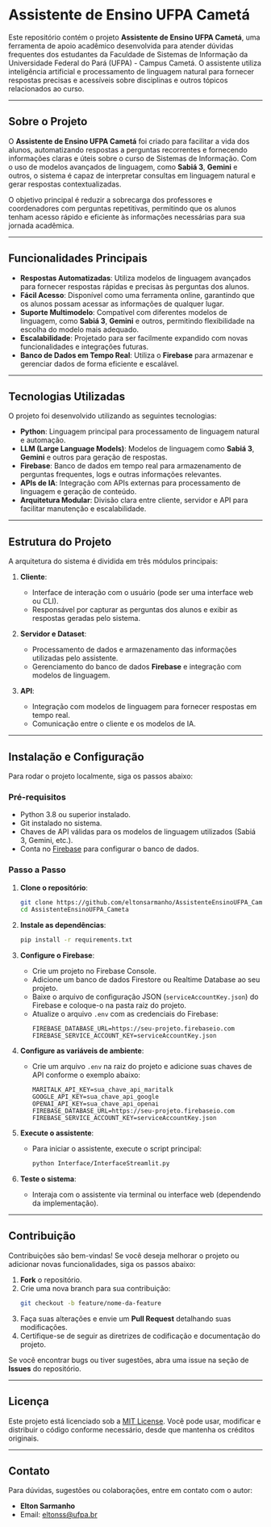 # Assistente de Ensino UFPA Cametá

Este repositório contém o projeto **Assistente de Ensino UFPA Cametá**, uma ferramenta de apoio acadêmico desenvolvida para atender dúvidas frequentes dos estudantes da Faculdade de Sistemas de Informação da Universidade Federal do Pará (UFPA) - Campus Cametá. O assistente utiliza inteligência artificial e processamento de linguagem natural para fornecer respostas precisas e acessíveis sobre disciplinas e outros tópicos relacionados ao curso.

---

## Sobre o Projeto

O **Assistente de Ensino UFPA Cametá** foi criado para facilitar a vida dos alunos, automatizando respostas a perguntas recorrentes e fornecendo informações claras e úteis sobre o curso de Sistemas de Informação. Com o uso de modelos avançados de linguagem, como **Sabiá 3**, **Gemini** e outros, o sistema é capaz de interpretar consultas em linguagem natural e gerar respostas contextualizadas.

O objetivo principal é reduzir a sobrecarga dos professores e coordenadores com perguntas repetitivas, permitindo que os alunos tenham acesso rápido e eficiente às informações necessárias para sua jornada acadêmica.

---

## Funcionalidades Principais

- **Respostas Automatizadas**: Utiliza modelos de linguagem avançados para fornecer respostas rápidas e precisas às perguntas dos alunos.
- **Fácil Acesso**: Disponível como uma ferramenta online, garantindo que os alunos possam acessar as informações de qualquer lugar.
- **Suporte Multimodelo**: Compatível com diferentes modelos de linguagem, como **Sabiá 3**, **Gemini** e outros, permitindo flexibilidade na escolha do modelo mais adequado.
- **Escalabilidade**: Projetado para ser facilmente expandido com novas funcionalidades e integrações futuras.
- **Banco de Dados em Tempo Real**: Utiliza o **Firebase** para armazenar e gerenciar dados de forma eficiente e escalável.

---

## Tecnologias Utilizadas

O projeto foi desenvolvido utilizando as seguintes tecnologias:

- **Python**: Linguagem principal para processamento de linguagem natural e automação.
- **LLM (Large Language Models)**: Modelos de linguagem como **Sabiá 3**, **Gemini** e outros para geração de respostas.
- **Firebase**: Banco de dados em tempo real para armazenamento de perguntas frequentes, logs e outras informações relevantes.
- **APIs de IA**: Integração com APIs externas para processamento de linguagem e geração de conteúdo.
- **Arquitetura Modular**: Divisão clara entre cliente, servidor e API para facilitar manutenção e escalabilidade.

---

## Estrutura do Projeto

A arquitetura do sistema é dividida em três módulos principais:

1. **Cliente**:
   - Interface de interação com o usuário (pode ser uma interface web ou CLI).
   - Responsável por capturar as perguntas dos alunos e exibir as respostas geradas pelo sistema.

2. **Servidor e Dataset**:
   - Processamento de dados e armazenamento das informações utilizadas pelo assistente.
   - Gerenciamento do banco de dados **Firebase** e integração com modelos de linguagem.

3. **API**:
   - Integração com modelos de linguagem para fornecer respostas em tempo real.
   - Comunicação entre o cliente e os modelos de IA.

---

## Instalação e Configuração

Para rodar o projeto localmente, siga os passos abaixo:

### Pré-requisitos
- Python 3.8 ou superior instalado.
- Git instalado no sistema.
- Chaves de API válidas para os modelos de linguagem utilizados (Sabiá 3, Gemini, etc.).
- Conta no [Firebase](https://firebase.google.com/) para configurar o banco de dados.

### Passo a Passo

1. **Clone o repositório**:
   ```bash
   git clone https://github.com/eltonsarmanho/AssistenteEnsinoUFPA_Cameta.git
   cd AssistenteEnsinoUFPA_Cameta
   ```

2. **Instale as dependências**:
   ```bash
   pip install -r requirements.txt
   ```

3. **Configure o Firebase**:
   - Crie um projeto no Firebase Console.
   - Adicione um banco de dados Firestore ou Realtime Database ao seu projeto.
   - Baixe o arquivo de configuração JSON (`serviceAccountKey.json`) do Firebase e coloque-o na pasta raiz do projeto.
   - Atualize o arquivo `.env` com as credenciais do Firebase:
     ```env
     FIREBASE_DATABASE_URL=https://seu-projeto.firebaseio.com
     FIREBASE_SERVICE_ACCOUNT_KEY=serviceAccountKey.json
     ```

4. **Configure as variáveis de ambiente**:
   - Crie um arquivo `.env` na raiz do projeto e adicione suas chaves de API conforme o exemplo abaixo:
     ```env
     MARITALK_API_KEY=sua_chave_api_maritalk
     GOOGLE_API_KEY=sua_chave_api_google
     OPENAI_API_KEY=sua_chave_api_openai
     FIREBASE_DATABASE_URL=https://seu-projeto.firebaseio.com
     FIREBASE_SERVICE_ACCOUNT_KEY=serviceAccountKey.json
     ```

5. **Execute o assistente**:
   - Para iniciar o assistente, execute o script principal:
     ```bash
     python Interface/InterfaceStreamlit.py
     ```

6. **Teste o sistema**:
   - Interaja com o assistente via terminal ou interface web (dependendo da implementação).

---

## Contribuição

Contribuições são bem-vindas! Se você deseja melhorar o projeto ou adicionar novas funcionalidades, siga os passos abaixo:

1. **Fork** o repositório.
2. Crie uma nova branch para sua contribuição:
   ```bash
   git checkout -b feature/nome-da-feature
   ```
3. Faça suas alterações e envie um **Pull Request** detalhando suas modificações.
4. Certifique-se de seguir as diretrizes de codificação e documentação do projeto.

Se você encontrar bugs ou tiver sugestões, abra uma issue na seção de **Issues** do repositório.

---

## Licença

Este projeto está licenciado sob a [MIT License](LICENSE). Você pode usar, modificar e distribuir o código conforme necessário, desde que mantenha os créditos originais.

---

## Contato

Para dúvidas, sugestões ou colaborações, entre em contato com o autor:

- **Elton Sarmanho**
- Email: [eltonss@ufpa.br](mailto:eltonss@ufpa.br)
